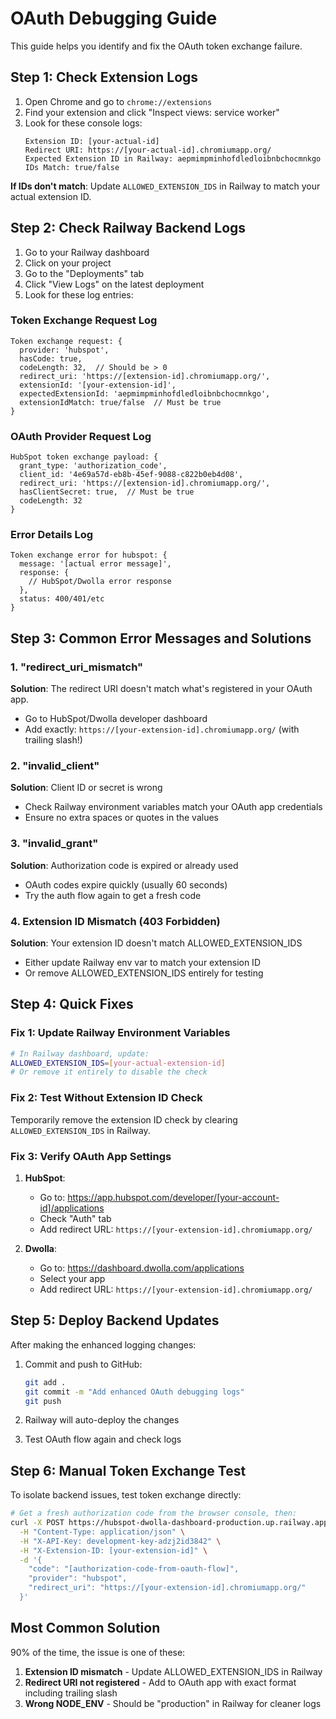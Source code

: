 # OAuth Debugging Guide

This guide helps you identify and fix the OAuth token exchange failure.

## Step 1: Check Extension Logs

1. Open Chrome and go to `chrome://extensions`
2. Find your extension and click "Inspect views: service worker"
3. Look for these console logs:
   ```
   Extension ID: [your-actual-id]
   Redirect URI: https://[your-actual-id].chromiumapp.org/
   Expected Extension ID in Railway: aepmimpminhofdledloibnbchocmnkgo
   IDs Match: true/false
   ```

**If IDs don't match**: Update `ALLOWED_EXTENSION_IDS` in Railway to match your actual extension ID.

## Step 2: Check Railway Backend Logs

1. Go to your Railway dashboard
2. Click on your project
3. Go to the "Deployments" tab
4. Click "View Logs" on the latest deployment
5. Look for these log entries:

### Token Exchange Request Log
```
Token exchange request: {
  provider: 'hubspot',
  hasCode: true,
  codeLength: 32,  // Should be > 0
  redirect_uri: 'https://[extension-id].chromiumapp.org/',
  extensionId: '[your-extension-id]',
  expectedExtensionId: 'aepmimpminhofdledloibnbchocmnkgo',
  extensionIdMatch: true/false  // Must be true
}
```

### OAuth Provider Request Log
```
HubSpot token exchange payload: {
  grant_type: 'authorization_code',
  client_id: '4e69a57d-eb8b-45ef-9088-c822b0eb4d08',
  redirect_uri: 'https://[extension-id].chromiumapp.org/',
  hasClientSecret: true,  // Must be true
  codeLength: 32
}
```

### Error Details Log
```
Token exchange error for hubspot: {
  message: '[actual error message]',
  response: {
    // HubSpot/Dwolla error response
  },
  status: 400/401/etc
}
```

## Step 3: Common Error Messages and Solutions

### 1. "redirect_uri_mismatch"
**Solution**: The redirect URI doesn't match what's registered in your OAuth app.
- Go to HubSpot/Dwolla developer dashboard
- Add exactly: `https://[your-extension-id].chromiumapp.org/` (with trailing slash!)

### 2. "invalid_client"
**Solution**: Client ID or secret is wrong
- Check Railway environment variables match your OAuth app credentials
- Ensure no extra spaces or quotes in the values

### 3. "invalid_grant"
**Solution**: Authorization code is expired or already used
- OAuth codes expire quickly (usually 60 seconds)
- Try the auth flow again to get a fresh code

### 4. Extension ID Mismatch (403 Forbidden)
**Solution**: Your extension ID doesn't match ALLOWED_EXTENSION_IDS
- Either update Railway env var to match your extension ID
- Or remove ALLOWED_EXTENSION_IDS entirely for testing

## Step 4: Quick Fixes

### Fix 1: Update Railway Environment Variables
```bash
# In Railway dashboard, update:
ALLOWED_EXTENSION_IDS=[your-actual-extension-id]
# Or remove it entirely to disable the check
```

### Fix 2: Test Without Extension ID Check
Temporarily remove the extension ID check by clearing `ALLOWED_EXTENSION_IDS` in Railway.

### Fix 3: Verify OAuth App Settings
1. **HubSpot**:
   - Go to: https://app.hubspot.com/developer/[your-account-id]/applications
   - Check "Auth" tab
   - Add redirect URL: `https://[your-extension-id].chromiumapp.org/`

2. **Dwolla**:
   - Go to: https://dashboard.dwolla.com/applications
   - Select your app
   - Add redirect URL: `https://[your-extension-id].chromiumapp.org/`

## Step 5: Deploy Backend Updates

After making the enhanced logging changes:

1. Commit and push to GitHub:
   ```bash
   git add .
   git commit -m "Add enhanced OAuth debugging logs"
   git push
   ```

2. Railway will auto-deploy the changes

3. Test OAuth flow again and check logs

## Step 6: Manual Token Exchange Test

To isolate backend issues, test token exchange directly:

```bash
# Get a fresh authorization code from the browser console, then:
curl -X POST https://hubspot-dwolla-dashboard-production.up.railway.app/api/oauth/exchange \
  -H "Content-Type: application/json" \
  -H "X-API-Key: development-key-adzj2id3842" \
  -H "X-Extension-ID: [your-extension-id]" \
  -d '{
    "code": "[authorization-code-from-oauth-flow]",
    "provider": "hubspot",
    "redirect_uri": "https://[your-extension-id].chromiumapp.org/"
  }'
```

## Most Common Solution

90% of the time, the issue is one of these:
1. **Extension ID mismatch** - Update ALLOWED_EXTENSION_IDS in Railway
2. **Redirect URI not registered** - Add to OAuth app with exact format including trailing slash
3. **Wrong NODE_ENV** - Should be "production" in Railway for cleaner logs
